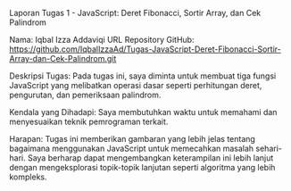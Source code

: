 Laporan Tugas 1 - JavaScript: Deret Fibonacci, Sortir Array, dan Cek Palindrom

Nama: Iqbal Izza Addaviqi
URL Repository GitHub: https://github.com/IqbalIzzaAd/Tugas-JavaScript-Deret-Fibonacci-Sortir-Array-dan-Cek-Palindrom.git

Deskripsi Tugas:
Pada tugas ini, saya diminta untuk membuat tiga fungsi JavaScript yang melibatkan operasi dasar seperti perhitungan deret, pengurutan, dan pemeriksaan palindrom.

Kendala yang Dihadapi:
Saya membutuhkan waktu untuk memahami dan menyesuaikan teknik pemrograman terkait.

Harapan:
Tugas ini memberikan gambaran yang lebih jelas tentang bagaimana menggunakan JavaScript untuk memecahkan masalah sehari-hari. Saya berharap dapat mengembangkan keterampilan ini lebih lanjut dengan mengeksplorasi topik-topik lanjutan seperti algoritma yang lebih kompleks.
